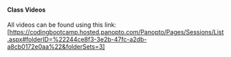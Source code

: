 #### Class Videos


All videos can be found using this link:[https://codingbootcamp.hosted.panopto.com/Panopto/Pages/Sessions/List.aspx#folderID=%22244ce8f3-3e2b-47fc-a2db-a8cb0172e0aa%22&folderSets=3]